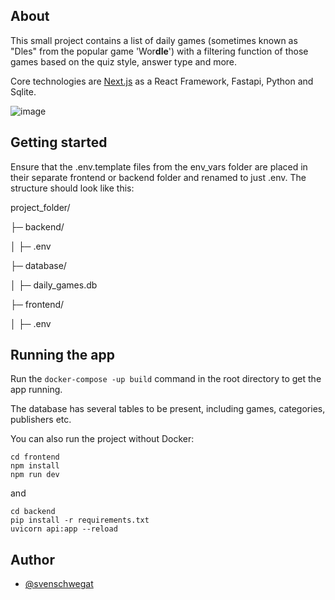 ## About 
This small project contains a list of daily games (sometimes known as "Dles" from the popular game 'Wor**dle**') with a filtering function of those games based on the quiz style, answer type and more.

Core technologies are [Next.js](https://nextjs.org/) as a React Framework, Fastapi, Python and Sqlite.

![image](https://github.com/user-attachments/assets/05c6219b-86c3-4c79-b61e-aadbdd21d214)

## Getting started
Ensure that the .env.template files from the env_vars folder are placed in their separate frontend or backend folder and renamed to just .env.
The structure should look like this:

project_folder/

 ├─ backend/
 
 │  ├─ .env
 
 ├─ database/
 
 │  ├─ daily_games.db
 
 ├─ frontend/
 
 │  ├─ .env

## Running the app
Run the ```docker-compose -up build``` command in the root directory to get the app running.

The database has several tables to be present, including games, categories, publishers etc.

You can also run the project without Docker:
```
cd frontend
npm install
npm run dev
```
and 
```
cd backend
pip install -r requirements.txt
uvicorn api:app --reload
```

## Author
- [@svenschwegat](https://www.github.com/svenschwegat)
